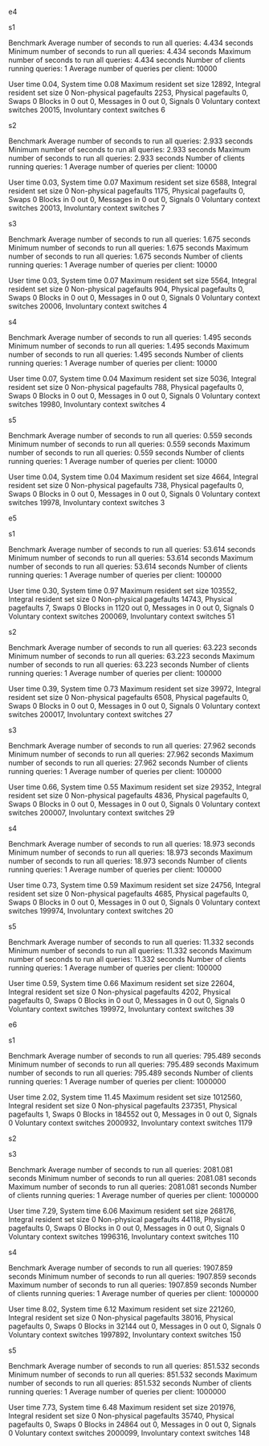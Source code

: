 e4

s1

Benchmark
	Average number of seconds to run all queries: 4.434 seconds
	Minimum number of seconds to run all queries: 4.434 seconds
	Maximum number of seconds to run all queries: 4.434 seconds
	Number of clients running queries: 1
	Average number of queries per client: 10000


User time 0.04, System time 0.08
Maximum resident set size 12892, Integral resident set size 0
Non-physical pagefaults 2253, Physical pagefaults 0, Swaps 0
Blocks in 0 out 0, Messages in 0 out 0, Signals 0
Voluntary context switches 20015, Involuntary context switches 6


s2

Benchmark
	Average number of seconds to run all queries: 2.933 seconds
	Minimum number of seconds to run all queries: 2.933 seconds
	Maximum number of seconds to run all queries: 2.933 seconds
	Number of clients running queries: 1
	Average number of queries per client: 10000


User time 0.03, System time 0.07
Maximum resident set size 6588, Integral resident set size 0
Non-physical pagefaults 1175, Physical pagefaults 0, Swaps 0
Blocks in 0 out 0, Messages in 0 out 0, Signals 0
Voluntary context switches 20013, Involuntary context switches 7


s3

Benchmark
	Average number of seconds to run all queries: 1.675 seconds
	Minimum number of seconds to run all queries: 1.675 seconds
	Maximum number of seconds to run all queries: 1.675 seconds
	Number of clients running queries: 1
	Average number of queries per client: 10000


User time 0.03, System time 0.07
Maximum resident set size 5564, Integral resident set size 0
Non-physical pagefaults 904, Physical pagefaults 0, Swaps 0
Blocks in 0 out 0, Messages in 0 out 0, Signals 0
Voluntary context switches 20006, Involuntary context switches 4


s4

Benchmark
	Average number of seconds to run all queries: 1.495 seconds
	Minimum number of seconds to run all queries: 1.495 seconds
	Maximum number of seconds to run all queries: 1.495 seconds
	Number of clients running queries: 1
	Average number of queries per client: 10000


User time 0.07, System time 0.04
Maximum resident set size 5036, Integral resident set size 0
Non-physical pagefaults 788, Physical pagefaults 0, Swaps 0
Blocks in 0 out 0, Messages in 0 out 0, Signals 0
Voluntary context switches 19980, Involuntary context switches 4


s5

Benchmark
	Average number of seconds to run all queries: 0.559 seconds
	Minimum number of seconds to run all queries: 0.559 seconds
	Maximum number of seconds to run all queries: 0.559 seconds
	Number of clients running queries: 1
	Average number of queries per client: 10000


User time 0.04, System time 0.04
Maximum resident set size 4664, Integral resident set size 0
Non-physical pagefaults 738, Physical pagefaults 0, Swaps 0
Blocks in 0 out 0, Messages in 0 out 0, Signals 0
Voluntary context switches 19978, Involuntary context switches 3


e5

s1

Benchmark
	Average number of seconds to run all queries: 53.614 seconds
	Minimum number of seconds to run all queries: 53.614 seconds
	Maximum number of seconds to run all queries: 53.614 seconds
	Number of clients running queries: 1
	Average number of queries per client: 100000


User time 0.30, System time 0.97
Maximum resident set size 103552, Integral resident set size 0
Non-physical pagefaults 14743, Physical pagefaults 7, Swaps 0
Blocks in 1120 out 0, Messages in 0 out 0, Signals 0
Voluntary context switches 200069, Involuntary context switches 51


s2

Benchmark
	Average number of seconds to run all queries: 63.223 seconds
	Minimum number of seconds to run all queries: 63.223 seconds
	Maximum number of seconds to run all queries: 63.223 seconds
	Number of clients running queries: 1
	Average number of queries per client: 100000


User time 0.39, System time 0.73
Maximum resident set size 39972, Integral resident set size 0
Non-physical pagefaults 6508, Physical pagefaults 0, Swaps 0
Blocks in 0 out 0, Messages in 0 out 0, Signals 0
Voluntary context switches 200017, Involuntary context switches 27


s3

Benchmark
	Average number of seconds to run all queries: 27.962 seconds
	Minimum number of seconds to run all queries: 27.962 seconds
	Maximum number of seconds to run all queries: 27.962 seconds
	Number of clients running queries: 1
	Average number of queries per client: 100000


User time 0.66, System time 0.55
Maximum resident set size 29352, Integral resident set size 0
Non-physical pagefaults 4836, Physical pagefaults 0, Swaps 0
Blocks in 0 out 0, Messages in 0 out 0, Signals 0
Voluntary context switches 200007, Involuntary context switches 29


s4

Benchmark
	Average number of seconds to run all queries: 18.973 seconds
	Minimum number of seconds to run all queries: 18.973 seconds
	Maximum number of seconds to run all queries: 18.973 seconds
	Number of clients running queries: 1
	Average number of queries per client: 100000


User time 0.73, System time 0.59
Maximum resident set size 24756, Integral resident set size 0
Non-physical pagefaults 4685, Physical pagefaults 0, Swaps 0
Blocks in 0 out 0, Messages in 0 out 0, Signals 0
Voluntary context switches 199974, Involuntary context switches 20


s5

Benchmark
	Average number of seconds to run all queries: 11.332 seconds
	Minimum number of seconds to run all queries: 11.332 seconds
	Maximum number of seconds to run all queries: 11.332 seconds
	Number of clients running queries: 1
	Average number of queries per client: 100000


User time 0.59, System time 0.66
Maximum resident set size 22604, Integral resident set size 0
Non-physical pagefaults 4202, Physical pagefaults 0, Swaps 0
Blocks in 0 out 0, Messages in 0 out 0, Signals 0
Voluntary context switches 199972, Involuntary context switches 39


e6

s1

Benchmark
	Average number of seconds to run all queries: 795.489 seconds
	Minimum number of seconds to run all queries: 795.489 seconds
	Maximum number of seconds to run all queries: 795.489 seconds
	Number of clients running queries: 1
	Average number of queries per client: 1000000


User time 2.02, System time 11.45
Maximum resident set size 1012560, Integral resident set size 0
Non-physical pagefaults 237351, Physical pagefaults 1, Swaps 0
Blocks in 184552 out 0, Messages in 0 out 0, Signals 0
Voluntary context switches 2000932, Involuntary context switches 1179


s2

s3

Benchmark
	Average number of seconds to run all queries: 2081.081 seconds
	Minimum number of seconds to run all queries: 2081.081 seconds
	Maximum number of seconds to run all queries: 2081.081 seconds
	Number of clients running queries: 1
	Average number of queries per client: 1000000


User time 7.29, System time 6.06
Maximum resident set size 268176, Integral resident set size 0
Non-physical pagefaults 44118, Physical pagefaults 0, Swaps 0
Blocks in 0 out 0, Messages in 0 out 0, Signals 0
Voluntary context switches 1996316, Involuntary context switches 110


s4

Benchmark
	Average number of seconds to run all queries: 1907.859 seconds
	Minimum number of seconds to run all queries: 1907.859 seconds
	Maximum number of seconds to run all queries: 1907.859 seconds
	Number of clients running queries: 1
	Average number of queries per client: 1000000


User time 8.02, System time 6.12
Maximum resident set size 221260, Integral resident set size 0
Non-physical pagefaults 38016, Physical pagefaults 0, Swaps 0
Blocks in 32144 out 0, Messages in 0 out 0, Signals 0
Voluntary context switches 1997892, Involuntary context switches 150

s5

Benchmark
	Average number of seconds to run all queries: 851.532 seconds
	Minimum number of seconds to run all queries: 851.532 seconds
	Maximum number of seconds to run all queries: 851.532 seconds
	Number of clients running queries: 1
	Average number of queries per client: 1000000


User time 7.73, System time 6.48
Maximum resident set size 201976, Integral resident set size 0
Non-physical pagefaults 35740, Physical pagefaults 0, Swaps 0
Blocks in 24864 out 0, Messages in 0 out 0, Signals 0
Voluntary context switches 2000099, Involuntary context switches 148

